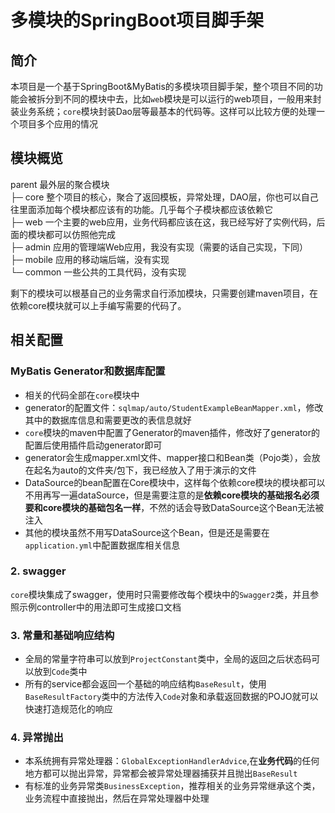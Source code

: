 # 多模块的SpringBoot项目脚手架

## 简介
本项目是一个基于SpringBoot&MyBatis的多模块项目脚手架，整个项目不同的功能会被拆分到不同的模块中去，比如`web`模块是可以运行的web项目，一般用来封装业务系统；`core`模块封装Dao层等最基本的代码等。这样可以比较方便的处理一个项目多个应用的情况

## 模块概览
parent 最外层的聚合模块 <br>
├─ core 整个项目的核心，聚合了返回模板，异常处理，DAO层，你也可以自己往里面添加每个模块都应该有的功能。几乎每个子模块都应该依赖它<br>
├─ web  一个主要的web应用，业务代码都应该在这，我已经写好了实例代码，后面的模块都可以仿照他完成 <br>
├─ admin 应用的管理端Web应用，我没有实现（需要的话自己实现，下同） <br>
├─ mobile 应用的移动端后端，没有实现 <br>
└─ common 一些公共的工具代码，没有实现 

剩下的模块可以根基自己的业务需求自行添加模块，只需要创建maven项目，在依赖core模块就可以上手编写需要的代码了。

## 相关配置
### MyBatis Generator和数据库配置
* 相关的代码全部在`core`模块中
* generator的配置文件：`sqlmap/auto/StudentExampleBeanMapper.xml`，修改其中的数据库信息和需要更改的表信息就好
* `core`模块的maven中配置了Generator的maven插件，修改好了generator的配置后使用插件启动generator即可
* generator会生成mapper.xml文件、mapper接口和Bean类（Pojo类），会放在起名为auto的文件夹/包下，我已经放入了用于演示的文件
* DataSource的bean配置在Core模块中，这样每个依赖core模块的模块都可以不用再写一遍dataSource，但是需要注意的是**依赖core模块的基础报名必须要和core模块的基础包名一样**，不然的话会导致DataSource这个Bean无法被注入
* 其他的模块虽然不用写DataSource这个Bean，但是还是需要在`application.yml`中配置数据库相关信息

### 2. swagger

`core`模块集成了swagger，使用时只需要修改每个模块中的`Swagger2`类，并且参照示例controller中的用法即可生成接口文档



### 3. 常量和基础响应结构

* 全局的常量字符串可以放到`ProjectConstant`类中，全局的返回之后状态码可以放到`Code`类中
* 所有的service都会返回一个基础的响应结构`BaseResult`，使用`BaseResultFactory`类中的方法传入`Code`对象和承载返回数据的POJO就可以快速打造规范化的响应



### 4. 异常抛出

* 本系统拥有异常处理器：`GlobalExceptionHandlerAdvice`,在**业务代码**的任何地方都可以抛出异常，异常都会被异常处理器捕获并且抛出`BaseResult`
* 有标准的业务异常类`BusinessException`，推荐相关的业务异常继承这个类，业务流程中直接抛出，然后在异常处理器中处理

